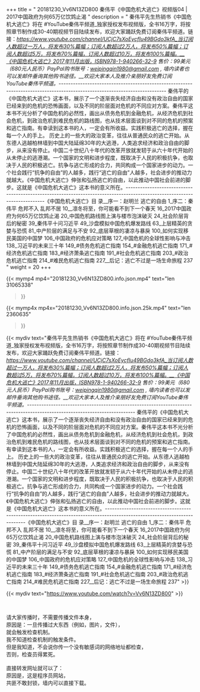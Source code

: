 +++
title = " 20181230_Vv6N13ZD800 秦伟平《中国危机大逃亡》视频版04 | 2017中国政府为何65万亿饮鸩止渴 "
description = " 秦伟平先生热销书《中国危机大逃亡》将在 #YouTube秦伟平频道_独家授权发布视频版，全书16万字，将按照章节制作成30-40期视频节目陆续发布，欢迎大家踊跃免费订阅秦伟平频道。链接：_https://www.youtube.com/channel/UCjC7sXoEycfIu49BGdo3kfA_当订阅人数超过一万人，将发布30%篇幅；订阅人数超过2万人，将发布50%篇幅；订阅人数超过5万，将发布70%篇幅，订阅人数超过10万，将发布100%篇幅。__《中国危机大逃亡》2017年11月出版，ISBN978-1-940266-32-9 售价：99美元（680元人民币）PayPal购书账号：weipingqin1980@gmail.com , 墙内读者也可以发邮件垂询其他购书途径。__欢迎大家本人及推介亲朋好友免费订阅YouTube秦伟平频道。_---------------------------------------------------------------------------------------------------------------------------     秦伟平的《中国危机大逃亡》这本书，展示了一个逐渐丧失经济自由和没有政治自由的国家已经来到的危机的恐怖画面，以及不同的阶层面对危机的不同应对方案。秦伟平这本书不光分析了中国危机的必然性，画出从债务危机到金融危机，从经济危机到社会危机，到政治危机到难民危机的路线图，也从技术层面谈到对不同的危机的预案和逃亡指南。有幸读到这本书的人，一定会有所收益。实践积极逃亡的选择，握在每一个人的手上。     历史上的一些大的政治变革，往往从普通民众的逃亡开始。从东德人逃越柏林墙到中国大陆延绵30年的大逃港，人类追求经济和政治自由的脚步，从来没有停止。中国二十世纪八十年代的改革开放就发轫于从六十年代开始的从未停止的逃港潮。一个国家的文明和进步程度，既取决于人民的积极抗争，也取决于人民的积极逃亡。抗争与逃亡形成的合力，共同构成一个国家进步的动力。一个社会践行“抗争的自由”的人越多，践行“逃亡的自由”人越多，社会进步的推动力就越大。《中国危机大逃亡》伸张和弘扬逃亡的自由，以此推动中国社会前进的脚步。这就是《中国危机大逃亡》这本书的意义所在。_--------------------------------------------------------------------------------------------------------------------------_《中国危机大逃亡》目  录__序一：赵明兰   逃亡的自由     1_序二：秦伟平   危邦不入 乱邦不居     10__凛冬将至，你可能看不到下一个春天     16_2017中国政府为何65万亿饮鸩止渴     20_中国危机路线图上演与楼市泡沫破灭     24_社会阶层背后的秘密     39_秦伟平十问习近平     49_沙盘模拟中国危机爆发路线     63_上层精英的贪婪与恐慌     81_中产阶层的满足与不安     92_底层草根的凄凉与暴戾     100_如何实现移民美国的中国梦     106_中国政府的危机应对策略     127_中国危机的全球性影响与冲击     138_习近平的未来三十年     149_#债务危机逃亡指南     154_#金融危机逃亡指南     171_#经济危机逃亡指南     183_#经济萧条逃亡指南     191_#社会危机逃亡指南     203_#政治危机逃亡指南     214_#难民危机逃亡指南     227__后记：逃亡不过是一场生命旅程     237 "
weight = 20
+++

{{< mymp4 mp4="20181230_Vv6N13ZD800.info.json.mp4" 
text="len 31065338"
>}}

{{< mymp4x  mp4x="20181230_Vv6N13ZD800.info.json.25k.mp4"
text="len 2360635"
>}}


{{< mydiv text="秦伟平先生热销书《中国危机大逃亡》将在 #YouTube秦伟平频道_独家授权发布视频版，全书16万字，将按照章节制作成30-40期视频节目陆续发布，欢迎大家踊跃免费订阅秦伟平频道。链接：_https://www.youtube.com/channel/UCjC7sXoEycfIu49BGdo3kfA_当订阅人数超过一万人，将发布30%篇幅；订阅人数超过2万人，将发布50%篇幅；订阅人数超过5万，将发布70%篇幅，订阅人数超过10万，将发布100%篇幅。__《中国危机大逃亡》2017年11月出版，ISBN978-1-940266-32-9 售价：99美元（680元人民币）PayPal购书账号：weipingqin1980@gmail.com , 墙内读者也可以发邮件垂询其他购书途径。__欢迎大家本人及推介亲朋好友免费订阅YouTube秦伟平频道。_---------------------------------------------------------------------------------------------------------------------------     秦伟平的《中国危机大逃亡》这本书，展示了一个逐渐丧失经济自由和没有政治自由的国家已经来到的危机的恐怖画面，以及不同的阶层面对危机的不同应对方案。秦伟平这本书不光分析了中国危机的必然性，画出从债务危机到金融危机，从经济危机到社会危机，到政治危机到难民危机的路线图，也从技术层面谈到对不同的危机的预案和逃亡指南。有幸读到这本书的人，一定会有所收益。实践积极逃亡的选择，握在每一个人的手上。     历史上的一些大的政治变革，往往从普通民众的逃亡开始。从东德人逃越柏林墙到中国大陆延绵30年的大逃港，人类追求经济和政治自由的脚步，从来没有停止。中国二十世纪八十年代的改革开放就发轫于从六十年代开始的从未停止的逃港潮。一个国家的文明和进步程度，既取决于人民的积极抗争，也取决于人民的积极逃亡。抗争与逃亡形成的合力，共同构成一个国家进步的动力。一个社会践行“抗争的自由”的人越多，践行“逃亡的自由”人越多，社会进步的推动力就越大。《中国危机大逃亡》伸张和弘扬逃亡的自由，以此推动中国社会前进的脚步。这就是《中国危机大逃亡》这本书的意义所在。_--------------------------------------------------------------------------------------------------------------------------_《中国危机大逃亡》目  录__序一：赵明兰   逃亡的自由     1_序二：秦伟平   危邦不入 乱邦不居     10__凛冬将至，你可能看不到下一个春天     16_2017中国政府为何65万亿饮鸩止渴     20_中国危机路线图上演与楼市泡沫破灭     24_社会阶层背后的秘密     39_秦伟平十问习近平     49_沙盘模拟中国危机爆发路线     63_上层精英的贪婪与恐慌     81_中产阶层的满足与不安     92_底层草根的凄凉与暴戾     100_如何实现移民美国的中国梦     106_中国政府的危机应对策略     127_中国危机的全球性影响与冲击     138_习近平的未来三十年     149_#债务危机逃亡指南     154_#金融危机逃亡指南     171_#经济危机逃亡指南     183_#经济萧条逃亡指南     191_#社会危机逃亡指南     203_#政治危机逃亡指南     214_#难民危机逃亡指南     227__后记：逃亡不过是一场生命旅程     237" >}}
<br>

{{< mydiv text="https://www.youtube.com/watch?v=Vv6N13ZD800" >}}


<br>

请大家传播时，不需要传播文件本身，<br>
原因是：一旦传播过大东西（例如，图片，文件），<br>
就会触发检查机制。<br>
我不知道检查机制的触发条件。<br>
但是我知道，不会说你传一个没有敏感词的网络地址都检查，<br>
否则，检查员得累死。<br><br>
直接转发网址就可以了：<br>
原因是，这是程序员网站，<br>
共匪不敢封锁，墙内可以直接下载。


